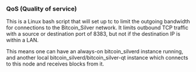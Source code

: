 ### QoS (Quality of service) ###

This is a Linux bash script that will set up tc to limit the outgoing bandwidth for connections to the Bitcoin_Silver network. It limits outbound TCP traffic with a source or destination port of 8383, but not if the destination IP is within a LAN.

This means one can have an always-on bitcoin_silverd instance running, and another local bitcoin_silverd/bitcoin_silver-qt instance which connects to this node and receives blocks from it.
